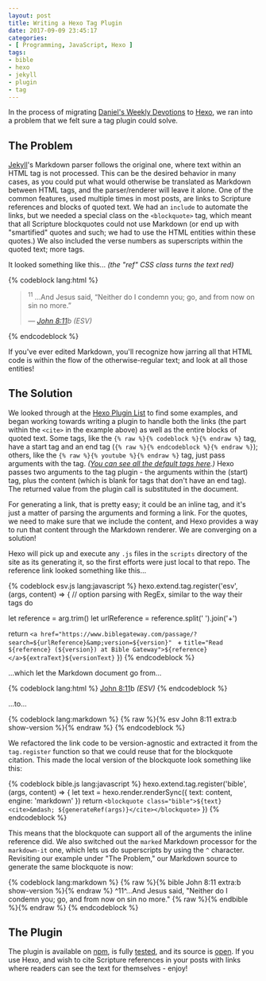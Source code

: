 ```yaml
---
layout: post
title: Writing a Hexo Tag Plugin
date: 2017-09-09 23:45:17
categories:
- [ Programming, JavaScript, Hexo ]
tags:
- bible
- hexo
- jekyll
- plugin
- tag
---
```

In the process of migrating [Daniel's Weekly Devotions][dwd] to [Hexo][], we ran into a problem that we felt sure a tag plugin could solve.

## The Problem

[Jekyll][]'s Markdown parser follows the original one, where text within an HTML tag is not processed. This can be the desired behavior in many cases, as you could put what would otherwise be translated as Markdown between HTML tags, and the parser/renderer will leave it alone. One of the common features, used multiple times in most posts, are links to Scripture references and blocks of quoted text. We had an `include` to automate the links, but we needed a special class on the `<blockquote>` tag, which meant that all Scripture blockquotes could not use Markdown (or end up with "smartified" quotes and such; we had to use the HTML entities within these quotes.) We also included the verse numbers as superscripts within the quoted text; more tags.

It looked something like this... _(the "ref" CSS class turns the text red)_

{% codeblock lang:html %}
<blockquote class="bible">
  <p>
    <sup>11</sup> &hellip;And Jesus said, <span class="ref">&ldquo;Neither do I condemn you;
    go, and from now on sin no more.&rdquo;</span>
  </p>
  <cite>&mdash; <a href="https://www.biblegateway.com/passage/?search=John+8:11&amp;version=ESV"
    title="Read John 8:11 (ESV) at Bible Gateway">John 8:11</a>b <em>(ESV)</em></cite>
</blockquote>
{% endcodeblock %}

If you've ever edited Markdown, you'll recognize how jarring all that HTML code is within the flow of the otherwise-regular text; and look at all those entities!

## The Solution

We looked through at the [Hexo Plugin List][pl] to find some examples, and began working towards writing a plugin to handle both the links (the part within the `<cite>` in the example above) as well as the entire blocks of quoted text. Some tags, like the `{% raw %}{% codeblock %}{% endraw %}` tag, have a start tag and an end tag (`{% raw %}{% endcodeblock %}{% endraw %}`); others, like the `{% raw %}{% youtube %}{% endraw %}` tag, just pass arguments with the tag. _([You can see all the default tags here][tag].)_ Hexo passes two arguments to the tag plugin - the arguments within the (start) tag, plus the content (which is blank for tags that don't have an end tag). The returned value from the plugin call is substituted in the document.

For generating a link, that is pretty easy; it could be an inline tag, and it's just a matter of parsing the arguments and forming a link. For the quotes, we need to make sure that we include the content, and Hexo provides a way to run that content through the Markdown renderer. We are converging on a solution!

Hexo will pick up and execute any `.js` files in the `scripts` directory of the site as its generating it, so the first efforts were just local to that repo. The reference link looked something like this...

{% codeblock esv.js lang:javascript %}
hexo.extend.tag.register('esv', (args, content) => {
  // option parsing with RegEx, similar to the way their tags do

  let reference = arg.trim()
  let urlReference = reference.split(' ').join('+')

  return `<a href="https://www.biblegateway.com/passage/?search=${urlReference}&amp;version=${version}" `
    + `title="Read ${reference} (${version}) at Bible Gateway">${reference}</a>${extraText}${versionText}`
})
{% endcodeblock %}

...which let the Markdown document go from...

{% codeblock lang:html %}
<a href="https://www.biblegateway.com/passage/?search=John+8:11&amp;version=ESV"
  title="Read John 8:11 (ESV) at Bible Gateway">John 8:11</a>b <em>(ESV)</em>
{% endcodeblock %}

...to...

{% codeblock lang:markdown %}
{% raw %}{% esv John 8:11 extra:b show-version %}{% endraw %}
{% endcodeblock %}

We refactored the link code to be version-agnostic and extracted it from the `tag.register` function so that we could reuse that for the blockquote citation. This made the local version of the blockquote look something like this:

{% codeblock bible.js lang:javascript %}
hexo.extend.tag.register('bible', (args, content) => {
  let text = hexo.render.renderSync({ text: content, engine: 'markdown' })
  return `<blockquote class="bible">${text}<cite>&mdash; ${generateRef(args)}</cite></blockquote>`
})
{% endcodeblock %}

This means that the blockquote can support all of the arguments the inline reference did. We also switched out the `marked` Markdown processor for the `markdown-it` one, which lets us do superscripts by using the `^` character. Revisiting our example under "The Problem," our Markdown source to generate the same blockquote is now:

{% codeblock lang:markdown %}
{% raw %}{% bible John 8:11 extra:b show-version %}{% endraw %}
^11^...And Jesus said, <span class="ref">"Neither do I condemn you; go, and from
now on sin no more."</span>
{% raw %}{% endbible %}{% endraw %}
{% endcodeblock %}

## The Plugin

The plugin is available on [npm][], is fully [tested][], and its source is [open][]. If you use Hexo, and wish to cite Scripture references in your posts with links where readers can see the text for themselves - enjoy!


[dwd]: //devotions.summershome.org
[Hexo]: //hexo.io
[Jekyll]: //jekyllrb.com
[pl]: //hexo.io/plugins/
[tag]: //hexo.io/docs/tag-plugins.html
[npm]: //www.npmjs.com/package/hexo-tag-scripture
[tested]: //ci.appveyor.com/project/danieljsummers/hexo-tag-scripture
[open]: //github.com/danieljsummers/hexo-tag-scripture

